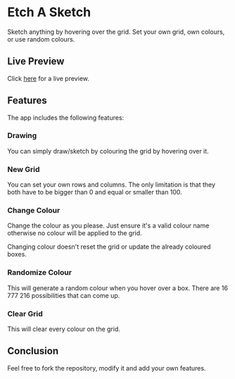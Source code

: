 # Etch A Sketch
Sketch anything by hovering over the grid. Set your own grid, own colours, or use random colours.

## Live Preview
Click [here](https://lindelwa122.github.io/odin-etch-a-sketch/) for a live preview.

## Features
The app includes the following features:

### Drawing
You can simply draw/sketch by colouring the grid by hovering over it.

### New Grid
You can set your own rows and columns. The only limitation is that they both have to be bigger than 0 and equal or smaller than 100. 

### Change Colour
Change the colour as you please. Just ensure it's a valid colour name otherwise no colour will be applied to the grid.

Changing colour doesn't reset the grid or update the already coloured boxes.

### Randomize Colour
This will generate a random colour when you hover over a box. There are 16 777 216 possibilities that can come up.

### Clear Grid
This will clear every colour on the grid.

## Conclusion
Feel free to fork the repository, modify it and add your own features.
